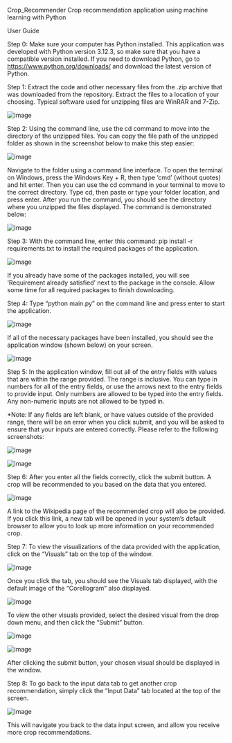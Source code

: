 Crop_Recommender
Crop recommendation application using machine learning with Python

User Guide 

Step 0: Make sure your computer has Python installed. This application was developed with Python version 3.12.3, so make sure that you have a compatible version installed. If you need to download Python, go to https://www.python.org/downloads/ and download the latest version of Python.

Step 1: Extract the code and other necessary files from the .zip archive that was downloaded from the repository. Extract the files to a location of your choosing. Typical software used for unzipping files are WinRAR and 7-Zip.
 
![image](https://github.com/charlie-fitzgerald/Crop_Recommender/assets/46912450/bf75e444-92a9-44f6-afa8-40cb44345cec)


Step 2: Using the command line, use the cd command to move into the directory of the unzipped files. You can copy the file path of the unzipped folder as shown in the screenshot below to make this step easier:

![image](https://github.com/charlie-fitzgerald/Crop_Recommender/assets/46912450/45ca7aac-00e4-4e57-b4b9-322f2ba3f948)

 
Navigate to the folder using a command line interface. To open the terminal on Windows, press the Windows Key + R, then type ‘cmd’ (without quotes) and hit enter. Then you can use the cd command in your terminal to move to the correct directory. Type cd, then paste or type your folder location, and press enter. After you run the command, you should see the directory where you unzipped the files displayed. The command is demonstrated below:

![image](https://github.com/charlie-fitzgerald/Crop_Recommender/assets/46912450/d1bd4225-54d8-4ee9-b49a-e21066a86ace)

 
Step 3: With the command line, enter this command: pip install -r requirements.txt to install the required packages of the application.

![image](https://github.com/charlie-fitzgerald/Crop_Recommender/assets/46912450/22d60e1b-b065-494e-91bf-8490680c4887)

 
If you already have some of the packages installed, you will see ‘Requirement already satisfied’ next to the package in the console. Allow some time for all required packages to finish downloading.


Step 4: Type “python main.py” on the command line and press enter to start the application.

![image](https://github.com/charlie-fitzgerald/Crop_Recommender/assets/46912450/a9629a48-070c-435a-8ff0-da495fb3ee76)

 
If all of the necessary packages have been installed, you should see the application window (shown below) on your screen.
 
![image](https://github.com/charlie-fitzgerald/Crop_Recommender/assets/46912450/b33f9feb-6b6d-4a36-8019-210edc5afd6e)


Step 5: In the application window, fill out all of the entry fields with values that are within the range provided. The range is inclusive. You can type in numbers for all of the entry fields, or use the arrows next to the entry fields to provide input. Only numbers are allowed to be typed into the entry fields. Any non-numeric inputs are not allowed to be typed in.

*Note: If any fields are left blank, or have values outside of the provided range, there will be an error when you click submit, and you will be asked to ensure that your inputs are entered correctly. Please refer to the following screenshots:

![image](https://github.com/charlie-fitzgerald/Crop_Recommender/assets/46912450/dbb027ba-9480-4895-91c1-d45a77946b30)

![image](https://github.com/charlie-fitzgerald/Crop_Recommender/assets/46912450/323a1569-2597-4723-aa37-44ff9896c1a6)


Step 6: After you enter all the fields correctly, click the submit button. A crop will be recommended to you based on the data that you entered. 

![image](https://github.com/charlie-fitzgerald/Crop_Recommender/assets/46912450/3e64bf62-b7ce-443e-9b0e-292485127544)

 
A link to the Wikipedia page of the recommended crop will also be provided. If you click this link, a new tab will be opened in your system’s default browser to allow you to look up more information on your recommended crop.

Step 7: To view the visualizations of the data provided with the application, click on the “Visuals” tab on the top of the window.
	 
![image](https://github.com/charlie-fitzgerald/Crop_Recommender/assets/46912450/3e0db7a6-e76e-4e25-9740-344f5d1e8101)

Once you click the tab, you should see the Visuals tab displayed, with the default image of the “Corellogram” also displayed. 
 
![image](https://github.com/charlie-fitzgerald/Crop_Recommender/assets/46912450/ef0c1a85-85d6-4d79-b7e3-0375a9fcd63d)


To view the other visuals provided, select the desired visual from the drop down menu, and then click the “Submit” button.

![image](https://github.com/charlie-fitzgerald/Crop_Recommender/assets/46912450/15160f25-2f20-457d-a463-b7834bfa6a01) 

![image](https://github.com/charlie-fitzgerald/Crop_Recommender/assets/46912450/190a222e-0403-4f28-9e48-5bd5c6c283ea)
 
After clicking the submit button, your chosen visual should be displayed in the window.

Step 8: To go back to the input data tab to get another crop recommendation, simply click the “Input Data” tab located at the top of the screen.

![image](https://github.com/charlie-fitzgerald/Crop_Recommender/assets/46912450/1cc7fecd-d972-4d05-80e4-3449f7db9199)
 
This will navigate you back to the data input screen, and allow you receive more crop recommendations.
